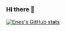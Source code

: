 ### Hi there 👋

[![Enes's GitHub stats](https://github-readme-stats.vercel.app/api?username=enesckr)](https://github.com/enesckr/enesckr)

<!--
**enesckr/enesckr** is a ✨ _special_ ✨ repository because its `README.md` (this file) appears on your GitHub profile.

Here are some ideas to get you started:

- 🔭 I’m currently working on ...
- 🌱 I’m currently learning ...
- 👯 I’m looking to collaborate on ...
- 🤔 I’m looking for help with ...
- 💬 Ask me about ...
- 📫 How to reach me: ...
- 😄 Pronouns: ...
- ⚡ Fun fact: ...
-->

